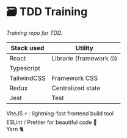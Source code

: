 # 🗃️ TDD Training

_Training repo for TDD._

| Stack used  | Utility                 |
| ----------- | ----------------------- |
| React       | Librarie (framework 🙄) |
| Typescript  |
| TailwindCSS | Framework CSS           |
| Redux       | Centralized state       |
| Jest        | Test                    |

ViteJS ⚡️ : lightning-fast frontend build tool  
ESLint / Prettier for beautiful code 🥰  
Yarn 🐈
